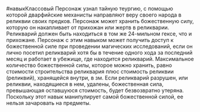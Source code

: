 #навыкКлассовый 
Персонаж узнал тайную теургию, с помощью которой дварфийские механисты
направляют веру своего народа в реликвии своих предков. Персонаж может хранить божественную силу, которую он накапливает от прихожан или жертв в реликварии. Реликварий должен быть находиться в том же 24-мильном гексе, что и прихожане. Персонаж с этим навыком может получить доступ к божественной силе при проведении
магических исследований, если он лично посетил реликварий хотя бы в течение
одного хода за последний месяц и работает в убежище, где находится реликварий. Максимальное количество божественной силы, которое можно хранить, равно стоимости строительства реликвария плюс стоимость реликвии (реликвий), хранящейся внутри, в зм. Если реликварий разрушен, или реликвии, находящиеся в нем, удалены, божественная сила, превышающая оставшуюся стоимость, будет безвозвратно утеряна. Поскольку этот навык манипулирует самой божественной силой, ее нельзя зачаровать на предметы.

